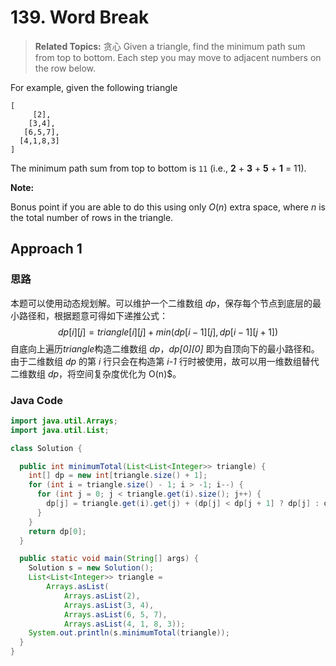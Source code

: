 # 139. Word Break

>  **Related Topics:** 贪心
Given a triangle, find the minimum path sum from top to bottom. Each step you may move to adjacent numbers on the row below.

For example, given the following triangle
```
[
     [2],
    [3,4],
   [6,5,7],
  [4,1,8,3]
]
```
The minimum path sum from top to bottom is  `11`  (i.e.,  **2**  +  **3**  +  **5**  +  **1**  = 11).

**Note:**

Bonus point if you are able to do this using only  _O_(_n_) extra space, where  _n_  is the total number of rows in the triangle.
## Approach 1
### 思路
本题可以使用动态规划解。可以维护一个二维数组 _dp_，保存每个节点到底层的最小路径和，根据题意可得如下递推公式：
$$dp[i][j]=triangle[i][j]+min(dp[i-1][j],dp[i-1][j+1])$$
自底向上遍历$triangle$构造二维数组 _dp_，_dp[0][0]_ 即为自顶向下的最小路径和。
由于二维数组 _dp_ 的第 _i_ 行只会在构造第 _i-1_ 行时被使用，故可以用一维数组替代二维数组 _dp_，将空间复杂度优化为 O(n)$。
### Java Code
``` Java
import java.util.Arrays;
import java.util.List;

class Solution {

  public int minimumTotal(List<List<Integer>> triangle) {
    int[] dp = new int[triangle.size() + 1];
    for (int i = triangle.size() - 1; i > -1; i--) {
      for (int j = 0; j < triangle.get(i).size(); j++) {
        dp[j] = triangle.get(i).get(j) + (dp[j] < dp[j + 1] ? dp[j] : dp[j + 1]);
      }
    }
    return dp[0];
  }

  public static void main(String[] args) {
    Solution s = new Solution();
    List<List<Integer>> triangle =
        Arrays.asList(
            Arrays.asList(2),
            Arrays.asList(3, 4),
            Arrays.asList(6, 5, 7),
            Arrays.asList(4, 1, 8, 3));
    System.out.println(s.minimumTotal(triangle));
  }
}

```

<!--stackedit_data:
eyJoaXN0b3J5IjpbLTEyOTQ5NzU5MzcsLTEzMjAzOTQ5NDEsLT
EwMTA2NTQzODNdfQ==
-->